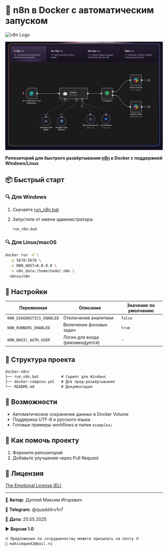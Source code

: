 # 🚀 n8n в Docker с автоматическим запуском

![n8n Logo](https://n8n.io/n8n-logo.png)

![n8n](img/n8n.png)

**Репозиторий для быстрого развёртывания [n8n](https://n8n.io) в Docker с поддержкой Windows/Linux**

## 📦 Быстрый старт

### 🔍 Для Windows

1. Скачайте [run_n8n.bat](run_n8n.bat)
2. Запустите от имени администратора:

   ```bash
   run_n8n.bat
   ```

### 🔍 Для Linux/macOS

```bash
docker run -d \
  -p 5678:5678 \
  -e N8N_HOST=0.0.0.0 \
  -v n8n_data:/home/node/.n8n \
  n8nio/n8n
```

## 🔧 Настройки

| Переменная                     | Описание                          | Значение по умолчанию |
|--------------------------------|-----------------------------------|-----------------------|
| `N8N_DIAGNOSTICS_ENABLED`      | Отключение аналитики              | `false`               |
| `N8N_RUNNERS_ENABLED`          | Включение фоновых задач           | `true`                |
| `N8N_BASIC_AUTH_USER`          | Логин для входа (рекомендуется)  | -                     |

## 📂 Структура проекта

```textline
docker-n8n/
├── run_n8n.bat          # Скрипт для Windows
├── docker-compose.yml   # Для прод-развёртывания
└── README.md            # Документация
```

## 🌟 Возможности

- Автоматическое сохранение данных в Docker Volume
- Поддержка UTF-8 и русского языка
- Готовые примеры workflows в папке `examples/`

## 🤝 Как помочь проекту

1. Форкните репозиторий
2. Добавьте улучшения через Pull Request

## 📜 Лицензия

[The Emotional License (EL)](LICENSE)

---

💼 **Автор:** Дуплей Максим Игоревич

📲 **Telegram:** @quadd4rv1n7

📅 **Дата:** 25.05.2025

▶️ **Версия 1.0**

```textline
※ Предложения по сотрудничеству можете присылать на почту ※
📧 maksimqwe42@mail.ru
```
